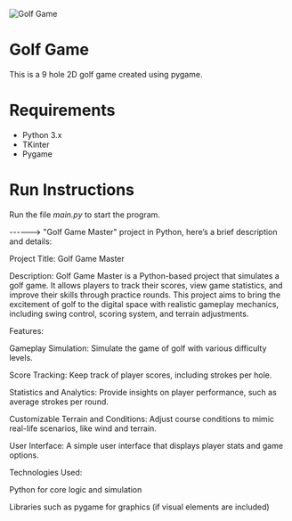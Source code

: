 ![Golf Game](https://github.com/user-attachments/assets/bbe796b9-c982-4839-b536-cb0ccd7a8a9c)


# Golf Game

This is a 9 hole 2D golf game created using pygame.

# Requirements
- Python 3.x
- TKinter
- Pygame

# Run Instructions
Run the file *main.py* to start the program.


------> "Golf Game Master" project in Python, here’s a brief description and details:

Project Title: Golf Game Master

Description:
Golf Game Master is a Python-based project that simulates a golf game. It allows players to track their scores, view game statistics, and improve their skills through practice rounds. This project aims to bring the excitement of golf to the digital space with realistic gameplay mechanics, including swing control, scoring system, and terrain adjustments.

Features:

Gameplay Simulation: Simulate the game of golf with various difficulty levels.

Score Tracking: Keep track of player scores, including strokes per hole.

Statistics and Analytics: Provide insights on player performance, such as average strokes per round.

Customizable Terrain and Conditions: Adjust course conditions to mimic real-life scenarios, like wind and terrain.

User Interface: A simple user interface that displays player stats and game options.

Technologies Used:

Python for core logic and simulation

Libraries such as pygame for graphics (if visual elements are included)
